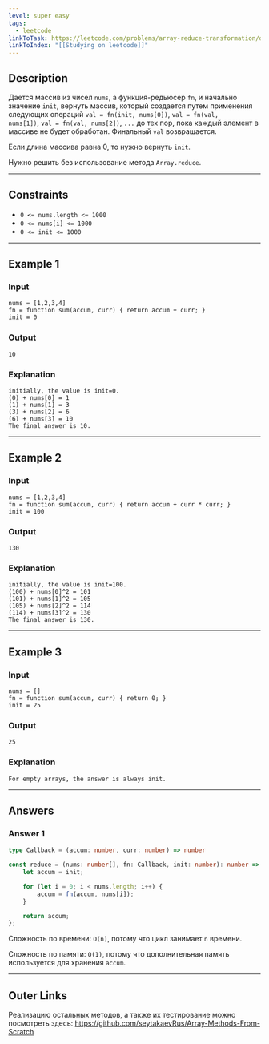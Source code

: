 ```yaml
---
level: super easy
tags:
  - leetcode
linkToTask: https://leetcode.com/problems/array-reduce-transformation/description/?envType=study-plan-v2&envId=30-days-of-javascript
linkToIndex: "[[Studying on leetcode]]"
---
```

## Description

Дается массив из чисел `nums`, a функция-редьюсер `fn`, и начально значение `init`, вернуть массив, который создается путем применения следующих операций `val = fn(init, nums[0])`, `val = fn(val, nums[1])`, `val = fn(val, nums[2])`, `...` до тех пор, пока каждый элемент в массиве не будет обработан. Финальный `val` возвращается.

Если длина массива равна 0, то нужно вернуть `init`.

Нужно решить без использование метода `Array.reduce`.

---
## Constraints

- `0 <= nums.length <= 1000`
- `0 <= nums[i] <= 1000`
- `0 <= init <= 1000`

---
## Example 1

### Input

```
nums = [1,2,3,4]
fn = function sum(accum, curr) { return accum + curr; }
init = 0
```
### Output

```
10
```
### Explanation

```
initially, the value is init=0.
(0) + nums[0] = 1
(1) + nums[1] = 3
(3) + nums[2] = 6
(6) + nums[3] = 10
The final answer is 10.
```

---
## Example 2

### Input

```
nums = [1,2,3,4]
fn = function sum(accum, curr) { return accum + curr * curr; }
init = 100
```
### Output

```
130
```
### Explanation

```
initially, the value is init=100.
(100) + nums[0]^2 = 101
(101) + nums[1]^2 = 105
(105) + nums[2]^2 = 114
(114) + nums[3]^2 = 130
The final answer is 130.
```

---
## Example 3

### Input

```
nums = []
fn = function sum(accum, curr) { return 0; }
init = 25
```
### Output

```
25
```
### Explanation

```
For empty arrays, the answer is always init.
```

---
## Answers

### Answer 1

```typescript
type Callback = (accum: number, curr: number) => number

const reduce = (nums: number[], fn: Callback, init: number): number => {
    let accum = init;

    for (let i = 0; i < nums.length; i++) {
        accum = fn(accum, nums[i]);
    }

    return accum;
};
```

Сложность по времени: `O(n)`, потому что цикл занимает `n` времени.

Сложность по памяти: `O(1)`, потому что дополнительная память используется для хранения `accum`.

---
## Outer Links

Реализацию остальных методов, а также их тестирование можно посмотреть здесь:
https://github.com/seytakaevRus/Array-Methods-From-Scratch